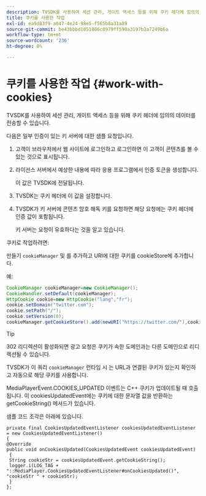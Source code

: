 ```yaml
---
description: TVSDK를 사용하여 세션 관리, 게이트 액세스 등을 위해 쿠키 헤더에 임의의 데이터를 전송할 수 있습니다.
title: 쿠키를 사용한 작업
exl-id: ea9d83f9-a047-4e24-98e5-f565b8a31a89
source-git-commit: be43bbbd1051886c8979ff590a3197b2a7249b6a
workflow-type: tm+mt
source-wordcount: '236'
ht-degree: 0%

---
```


# 쿠키를 사용한 작업 {#work-with-cookies}

TVSDK를 사용하여 세션 관리, 게이트 액세스 등을 위해 쿠키 헤더에 임의의 데이터를 전송할 수 있습니다.

다음은 일부 인증이 있는 키 서버에 대한 샘플 요청입니다.

1. 고객이 브라우저에서 웹 사이트에 로그인하고 로그인하면 이 고객이 콘텐츠를 볼 수 있는 것으로 표시됩니다.
1. 라이선스 서버에서 예상한 내용에 따라 응용 프로그램에서 인증 토큰을 생성합니다.

   이 값은 TVSDK에 전달됩니다.
1. TVSDK는 쿠키 헤더에 이 값을 설정합니다.
1. TVSDK가 키 서버에 콘텐츠 암호 해독 키를 요청하면 해당 요청에는 쿠키 헤더에 인증 값이 포함됩니다.

   키 서버는 요청이 유효하다는 것을 알고 있습니다.

쿠키로 작업하려면:

만들기 `cookieManager` 및 를 추가하고 URI에 대한 쿠키를 cookieStore에 추가합니다.

예:

```java
CookieManager cookieManager=new CookieManager(); 
CookieHandler.setDefault(cookieManager);  
HttpCookie cookie=new HttpCookie("lang","fr"); 
cookie.setDomain("twitter.com");  
cookie.setPath("/"); 
cookie.setVersion(0); 
cookieManager.getCookieStore().add(newURI("https://twitter.com/"),cookie);
```

>[!TIP]
>
>302 리디렉션이 활성화되면 광고 요청은 쿠키가 속한 도메인과는 다른 도메인으로 리디렉션될 수 있습니다.

TVSDK가 이 쿼리 `cookieManager` 런타임 시 는 URL과 연결된 쿠키가 있는지 확인하고 자동으로 해당 쿠키를 사용합니다.

MediaPlayerEvent.COOKIES_UPDATED 이벤트는 C++ 쿠키가 업데이트될 때 호출됩니다. 이 cookiesUpdatedEvent에는 쿠키에 대한 문자열 값을 반환하는 getCookieString() 메서드가 있습니다.

샘플 코드 조각은 아래에 있습니다.

```
private final CookiesUpdatedEventListener cookiesUpdatedEventListener = new CookiesUpdatedEventListener()  
{ 
@Override 
public void onCookiesUpdated(CookiesUpdatedEvent cookiesUpdatedEvent) 
 { 
 String cookieStr = cookiesUpdatedEvent.getCookieString();  
 logger.i(LOG_TAG + "::MediaPlayer.CookiesUpdatedEventListener#onCookiesUpdated()", "cookieStr " + cookieStr);  
 }  
};
```
